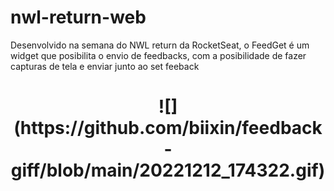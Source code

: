 # nwl-return-web
Desenvolvido na semana do NWL return da RocketSeat, o FeedGet é um widget que posibilita o envio de feedbacks, com a posibilidade de fazer capturas de tela e enviar junto ao set feeback

<h1 align="center">![](https://github.com/biixin/feedback-giff/blob/main/20221212_174322.gif)</h1>

